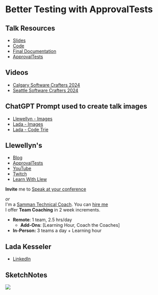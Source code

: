 # Better Testing with ApprovalTests

## Talk Resources
* [Slides](https://github.com/LearnWithLlew/TestingBetterWithApprovals.Slides/blob/main/slides/Testing%20Better%20with%20Approvals.pptx)
* [Code](https://github.com/LearnWithLlew/TestingBetterWithApprovals.Slides/tree/main/src)
* [Final Documentation](https://github.com/LearnWithLlew/TestingBetterWithApprovals.Slides/blob/main/src/test/java/org/learnwithllew/week7/Week7.testConversations.approved.md)
* [ApprovalTests](https://github.com/approvals/)

## Videos

* [Calgary Software Crafters 2024](https://www.youtube.com/watch?v=TTDT2arrvpY)
* [Seattle Software Crafters 2024](https://www.youtube.com/watch?v=QEdpE0chA-s)

## ChatGPT Prompt used to create talk images
* [Llewellyn - Images](https://github.com/LearnWithLlew/TestingBetterWithApprovals.Slides/blob/main/slides/resources/Llewellyn_chat_gpt_for_images.png)
* [Lada - Images](https://github.com/LearnWithLlew/TestingBetterWithApprovals.Slides/blob/main/slides/resources/Lada_chat_gpt_for_images.png)
* [Lada - Code Trie](https://github.com/LearnWithLlew/TestingBetterWithApprovals.Slides/blob/main/slides/resources/Lada_chat_gpt_for_code.pdf)

## Llewellyn's<!-- include: llewellyn.md -->

* [Blog](https://llewellynfalco.blogspot.com/)
* [ApprovalTests](https://github.com/approvals/)
* [YouTube](https://www.youtube.com/user/isidoreus/videos)
* [Twitch](https://www.twitch.tv/llewellynfalco)
* [Learn With Llew](https://github.com/LearnWithLlew)

**Invite** me to [Speak at your conference](Speaking_at_conferences.md)

*or*  
I'm a [Samman Technical Coach](https://sammancoaching.org/). You can [hire me](http://llewellynfalco.blogspot.com/p/hire-me.html)  
I offer **Team Coaching** in 2 week increments.
* **Remote**: 1 team, 2.5 hrs/day  
    * **Add-Ons**: [Learning Hour, Coach the Coaches]
* **In-Person:**  3 teams a day + Learning hour

<!-- endInclude -->

## Lada Kesseler<!-- include: lada.md. path: https://raw.githubusercontent.com/lexler/Talks/main/lada.md -->

* [LinkedIn](https://www.linkedin.com/in/lada-kesseler/)
<!-- endInclude -->

## SketchNotes
  ![](https://github.com/LearnWithLlew/TestingBetterWithApprovals.Slides/blob/main/slides/TestingBetterwithApprovals.png?raw=true)
